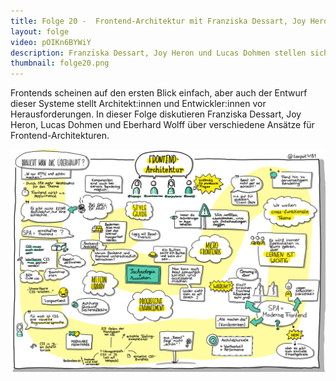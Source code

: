 ```yaml
---
title: Folge 20 -  Frontend-Architektur mit Franziska Dessart, Joy Heron und Lucas Dohmen
layout: folge
video: pOIKn6BYWiY
description: Franziska Dessart, Joy Heron und Lucas Dohmen stellen sich verschiedenen Fragen zu Frontend-Architekturen
thumbnail: folge20.png
---
```


Frontends scheinen auf den ersten Blick einfach, aber auch der Entwurf
dieser Systeme stellt Architekt:innen und Entwickler:innen vor
Herausforderungen. In dieser Folge diskutieren Franziska Dessart, Joy
Heron, Lucas Dohmen und Eberhard Wolff über verschiedene Ansätze für
Frontend-Architekturen.

![Sketchnote](folge20.png "Sketchnote")
